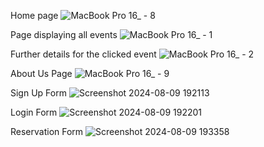 Home page
![MacBook Pro 16_ - 8](https://github.com/user-attachments/assets/24bb0aa7-23e0-41e2-9a55-6df2f4193af0)

Page displaying all events
![MacBook Pro 16_ - 1](https://github.com/user-attachments/assets/d875b340-7b11-49a5-bd0f-aeded98435dc)

Further details for the clicked event
![MacBook Pro 16_ - 2](https://github.com/user-attachments/assets/08bf471b-085d-41b1-b634-9255435d3cc0)

About Us Page
![MacBook Pro 16_ - 9](https://github.com/user-attachments/assets/07d88c2a-b0bf-4cab-b00f-c14a62edca57)

Sign Up Form 
![Screenshot 2024-08-09 192113](https://github.com/user-attachments/assets/f8520e2e-1a08-4c65-a34f-a378ac032b22)

Login Form
![Screenshot 2024-08-09 192201](https://github.com/user-attachments/assets/29399bee-c206-4eae-8cdb-b570f0381095)

Reservation Form
![Screenshot 2024-08-09 193358](https://github.com/user-attachments/assets/53c47320-b130-42e9-894e-dbb8f93c7e3b)
